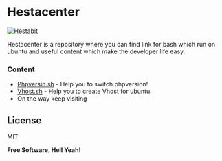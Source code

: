 # Hestacenter

[![Hestabit](https://hestabit-development.s3-us-west-2.amazonaws.com/images/hb.png)](https://www.hestabit.com)



Hestacenter is a repository where you can find link for bash which run on ubuntu and useful content which make the developer life easy.

 




### Content



* [Phpversin.sh](https://github.com/Hestabit/switchphpversion/) - Help you to switch phpversion!
* [Vhost.sh](https://github.com/Hestabit/createVhost) - Help you to create Vhost for ubuntu.
* On the way keep visiting



License
----

MIT


**Free Software, Hell Yeah!**


